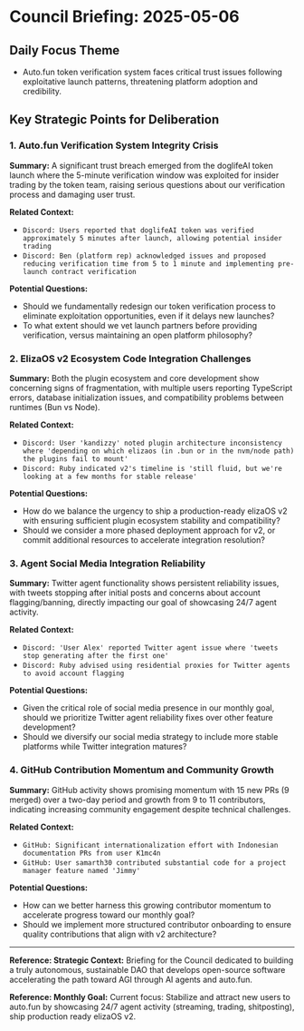 # Council Briefing: 2025-05-06

## Daily Focus Theme

- Auto.fun token verification system faces critical trust issues following exploitative launch patterns, threatening platform adoption and credibility.

## Key Strategic Points for Deliberation

### 1. Auto.fun Verification System Integrity Crisis

**Summary:** A significant trust breach emerged from the doglifeAI token launch where the 5-minute verification window was exploited for insider trading by the token team, raising serious questions about our verification process and damaging user trust.

**Related Context:**
- `Discord: Users reported that doglifeAI token was verified approximately 5 minutes after launch, allowing potential insider trading`
- `Discord: Ben (platform rep) acknowledged issues and proposed reducing verification time from 5 to 1 minute and implementing pre-launch contract verification`

**Potential Questions:**
- Should we fundamentally redesign our token verification process to eliminate exploitation opportunities, even if it delays new launches?
- To what extent should we vet launch partners before providing verification, versus maintaining an open platform philosophy?

### 2. ElizaOS v2 Ecosystem Code Integration Challenges

**Summary:** Both the plugin ecosystem and core development show concerning signs of fragmentation, with multiple users reporting TypeScript errors, database initialization issues, and compatibility problems between runtimes (Bun vs Node).

**Related Context:**
- `Discord: User 'kandizzy' noted plugin architecture inconsistency where 'depending on which elizaos (in .bun or in the nvm/node path) the plugins fail to mount'`
- `Discord: Ruby indicated v2's timeline is 'still fluid, but we're looking at a few months for stable release'`

**Potential Questions:**
- How do we balance the urgency to ship a production-ready elizaOS v2 with ensuring sufficient plugin ecosystem stability and compatibility?
- Should we consider a more phased deployment approach for v2, or commit additional resources to accelerate integration resolution?

### 3. Agent Social Media Integration Reliability

**Summary:** Twitter agent functionality shows persistent reliability issues, with tweets stopping after initial posts and concerns about account flagging/banning, directly impacting our goal of showcasing 24/7 agent activity.

**Related Context:**
- `Discord: 'User Alex' reported Twitter agent issue where 'tweets stop generating after the first one'`
- `Discord: Ruby advised using residential proxies for Twitter agents to avoid account flagging`

**Potential Questions:**
- Given the critical role of social media presence in our monthly goal, should we prioritize Twitter agent reliability fixes over other feature development?
- Should we diversify our social media strategy to include more stable platforms while Twitter integration matures?

### 4. GitHub Contribution Momentum and Community Growth

**Summary:** GitHub activity shows promising momentum with 15 new PRs (9 merged) over a two-day period and growth from 9 to 11 contributors, indicating increasing community engagement despite technical challenges.

**Related Context:**
- `GitHub: Significant internationalization effort with Indonesian documentation PRs from user K1mc4n`
- `GitHub: User samarth30 contributed substantial code for a project manager feature named 'Jimmy'`

**Potential Questions:**
- How can we better harness this growing contributor momentum to accelerate progress toward our monthly goal?
- Should we implement more structured contributor onboarding to ensure quality contributions that align with v2 architecture?

---
**Reference: Strategic Context:** Briefing for the Council dedicated to building a truly autonomous, sustainable DAO that develops open-source software accelerating the path toward AGI through AI agents and auto.fun.

**Reference: Monthly Goal:** Current focus: Stabilize and attract new users to auto.fun by showcasing 24/7 agent activity (streaming, trading, shitposting), ship production ready elizaOS v2.